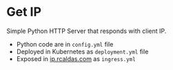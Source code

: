 Get IP
======

Simple Python HTTP Server that responds with client IP. 
* Python code are in `config.yml` file
* Deployed in Kubernetes as `deployment.yml` file
* Exposed in [ip.rcaldas.com](ip.rcaldas.com) as `ingress.yml`

